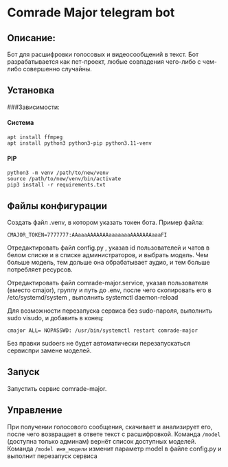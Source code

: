 # Comrade Major telegram bot
## Описание:
Бот для расшифровки голосовых и видеосообщений в текст.
Бот разрабатывается как пет-проект, любые совпадения чего-либо с чем-либо совершенно случайны.

## Установка
###Зависимости:

#### Система
```shell
apt install ffmpeg
apt install python3 python3-pip python3.11-venv
```
#### PIP
```shell
python3 -m venv /path/to/new/venv
source /path/to/new/venv/bin/activate
pip3 install -r requirements.txt
```
## Файлы конфигурации
Создать файл .venv, в котором указать токен бота. Пример файла:
```
CMAJOR_TOKEN=7777777:AAaaaAAAAAAAaaaaaaaAAAAAAAaaaFI
```
Отредактировать файл config.py , указав id пользователей и чатов в белом списке и в списке администраторов, и выбрать модель. Чем больше модель, тем дольше она обрабатывает аудио, и тем больше потребляет ресурсов.

Отредактировать файл comrade-major.service, указав пользователя (вместо cmajor), группу и путь до .env, после чего скопировать его в /etc/systemd/system , выполнить systemctl daemon-reload

Для возможности перезапуска сервиса без sudo-пароля, выполнить sudo visudo, и добавить в конец:
```shell
cmajor ALL= NOPASSWD: /usr/bin/systemctl restart comrade-major

```
Без правки sudoers не будет автоматически перезапускаться сервиспри замене моделей.

## Запуск
Запустить сервис comrade-major.

## Управление
При получении голосового сообщения, скачивает и анализирует его, после чего возвращает в ответе текст с расшифровкой.
Команда ```/model``` (доступна только админам) вернёт список доступных моделей.
Команда ```/model имя_модели``` изменит параметр model в файле config.py и выполнит перезапуск сервиса
